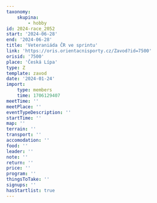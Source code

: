 ```yaml
---
taxonomy:
    skupina:
        - hobby
id: 2024-race_2052
start: '2024-06-28'
end: '2024-06-28'
title: 'Veteraniáda ČR ve sprintu'
link: 'https://oris.orientacnisporty.cz/Zavod?id=7500'
orisid: '7500'
place: 'Česká Lípa'
type: Z
template: zavod
date: '2024-01-24'
import:
    type: members
    time: 1706129407
meetTime: ''
meetPlace: ''
eventTypeDescription: ''
startTime: ''
map: ''
terrain: ''
transport: ''
accomodation: ''
food: ''
leader: ''
note: ''
return: ''
price: ''
program: ''
thingsToTake: ''
signups: ''
hasStartlist: true
---
```


